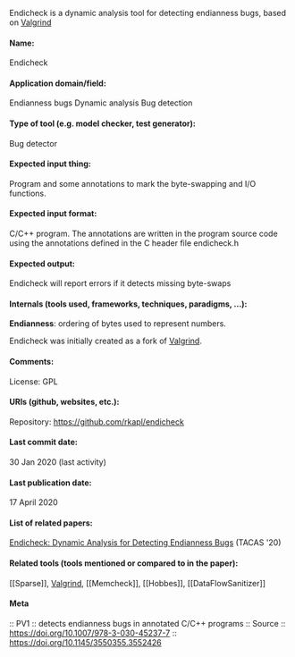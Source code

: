 Endicheck is a dynamic analysis tool for detecting endianness bugs, based on [Valgrind](Frameworks/Valgrind.md)

#### Name:
Endicheck

#### Application domain/field:
Endianness bugs
Dynamic analysis
Bug detection

#### Type of tool (e.g. model checker, test generator):
Bug detector

#### Expected input thing:
Program and some annotations to mark the byte-swapping and I/O functions.

#### Expected input format:
C/C++ program. 
The annotations are written in the program source code using the annotations defined in the C header file endicheck.h

#### Expected output:
Endicheck will report errors if it detects missing byte-swaps

#### Internals (tools used, frameworks, techniques, paradigms, ...):
**Endianness**: ordering of bytes used to represent numbers.

Endicheck was initially created as a fork of [Valgrind](Frameworks/Valgrind.md). 

#### Comments:
License: GPL

#### URIs (github, websites, etc.):
Repository: https://github.com/rkapl/endicheck

#### Last commit date:
30 Jan 2020 (last activity)

#### Last publication date:
17 April 2020

#### List of related papers:
[Endicheck: Dynamic Analysis for Detecting Endianness Bugs](https://doi.org/10.1007/978-3-030-45237-7_15) (TACAS '20)

#### Related tools (tools mentioned or compared to in the paper):
[[Sparse]], [Valgrind](Frameworks/Valgrind.md), [[Memcheck]], [[Hobbes]], [[DataFlowSanitizer]]

#### Meta
:: PV1 :: detects endianness bugs in annotated C/C++ programs
:: Source :: https://doi.org/10.1007/978-3-030-45237-7 :: https://doi.org/10.1145/3550355.3552426
